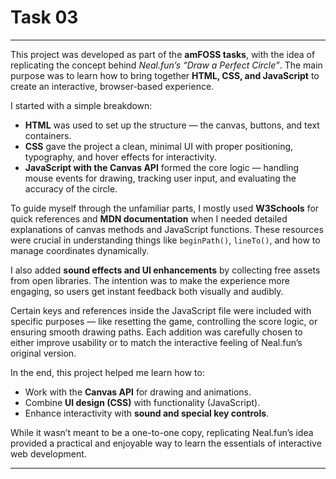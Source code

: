 # Task 03
---

This project was developed as part of the **amFOSS tasks**, with the idea of replicating the concept behind *Neal.fun’s “Draw a Perfect Circle”*. The main purpose was to learn how to bring together **HTML, CSS, and JavaScript** to create an interactive, browser-based experience.

I started with a simple breakdown:

* **HTML** was used to set up the structure — the canvas, buttons, and text containers.
* **CSS** gave the project a clean, minimal UI with proper positioning, typography, and hover effects for interactivity.
* **JavaScript with the Canvas API** formed the core logic — handling mouse events for drawing, tracking user input, and evaluating the accuracy of the circle.

To guide myself through the unfamiliar parts, I mostly used **W3Schools** for quick references and **MDN documentation** when I needed detailed explanations of canvas methods and JavaScript functions. These resources were crucial in understanding things like `beginPath()`, `lineTo()`, and how to manage coordinates dynamically.

I also added **sound effects and UI enhancements** by collecting free assets from open libraries. The intention was to make the experience more engaging, so users get instant feedback both visually and audibly.

Certain keys and references inside the JavaScript file were included with specific purposes — like resetting the game, controlling the score logic, or ensuring smooth drawing paths. Each addition was carefully chosen to either improve usability or to match the interactive feeling of Neal.fun’s original version.

In the end, this project helped me learn how to:

* Work with the **Canvas API** for drawing and animations.
* Combine **UI design (CSS)** with functionality (JavaScript).
* Enhance interactivity with **sound and special key controls**.

While it wasn’t meant to be a one-to-one copy, replicating Neal.fun’s idea provided a practical and enjoyable way to learn the essentials of interactive web development.

---
